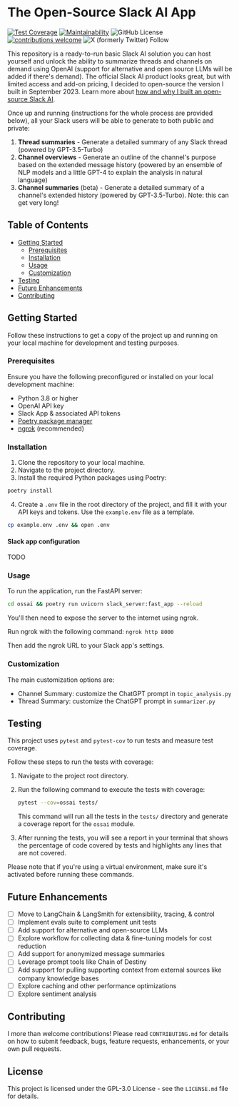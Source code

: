 # The Open-Source Slack AI App

[![Test Coverage](https://api.codeclimate.com/v1/badges/49225ada2033154b15bf/test_coverage)](https://codeclimate.com/github/meetbryce/open-source-slack-ai/test_coverage) [![Maintainability](https://api.codeclimate.com/v1/badges/49225ada2033154b15bf/maintainability)](https://codeclimate.com/github/meetbryce/open-source-slack-ai/maintainability) ![GitHub License](https://img.shields.io/github/license/meetbryce/open-source-slack-ai) [![contributions welcome](https://img.shields.io/badge/contributions-welcome-brightgreen.svg?style=flat)](https://github.com/dwyl/esta/issues) ![X (formerly Twitter) Follow](https://img.shields.io/twitter/follow/meetbryce)

[//]: # (todo: youtube badge linking to walkthrough video?)

This repository is a ready-to-run basic Slack AI solution you can host yourself and unlock the ability to summarize
threads and channels on demand using OpenAI (support for alternative and open source LLMs will be added if there's
demand). The official Slack AI product looks great, but with limited access and add-on pricing, I decided to open-source
the version I built in September 2023. Learn more
about [how and why I built an open-source Slack AI](https://bryceyork.com/free-open-source-slack-ai/).

Once up and running (instructions for the whole process are provided below), all your Slack users will be able to
generate to both public and private:

1. **Thread summaries** - Generate a detailed summary of any Slack thread (powered by GPT-3.5-Turbo)
2. **Channel overviews** - Generate an outline of the channel's purpose based on the extended message history (powered
   by an ensemble of NLP models and a little GPT-4 to explain the analysis in natural language)
3. **Channel summaries** (beta) - Generate a detailed summary of a channel's extended history (powered by
   GPT-3.5-Turbo). Note: this can get very long!

[//]: # (todo: demo video/gif of the 2 main features)

<!-- omit in toc -->

## Table of Contents

- [Getting Started](#getting-started)
    - [Prerequisites](#prerequisites)
    - [Installation](#installation)
    - [Usage](#usage)
    - [Customization](#customization)
- [Testing](#testing)
- [Future Enhancements](#future-enhancements)
- [Contributing](#contributing)

## Getting Started

Follow these instructions to get a copy of the project up and running on your local machine for development and testing
purposes.

### Prerequisites

Ensure you have the following preconfigured or installed on your local development machine:

- Python 3.8 or higher
- OpenAI API key
- Slack App & associated API tokens
- [Poetry package manager](https://python-poetry.org/docs/#installation)
- [ngrok](https://ngrok.com/) (recommended)

### Installation

1. Clone the repository to your local machine.
2. Navigate to the project directory.
3. Install the required Python packages using Poetry:

```bash
poetry install
```

4. Create a `.env` file in the root directory of the project, and fill it with your API keys and tokens. Use
   the `example.env` file as a template.

```bash
cp example.env .env && open .env
```

<!-- omit in toc -->

#### Slack app configuration

[//]: # (todo: outline slack app settings)
TODO

### Usage

To run the application, run the FastAPI server:

```bash
cd ossai && poetry run uvicorn slack_server:fast_app --reload
```

[//]: # (todo: improve the ngrok instructions)

You'll then need to expose the server to the internet using ngrok.

Run ngrok with the following command: `ngrok http 8000`

Then add the ngrok URL to your Slack app's settings.

[//]: # (todo: running ngrok and configuration of the Slack App)

### Customization

The main customization options are:
* Channel Summary: customize the ChatGPT prompt in `topic_analysis.py`
* Thread Summary: customize the ChatGPT prompt in `summarizer.py`

## Testing

This project uses `pytest` and `pytest-cov` to run tests and measure test coverage.

Follow these steps to run the tests with coverage:

1. Navigate to the project root directory.
2. Run the following command to execute the tests with coverage:

    ```bash
    pytest --cov=ossai tests/
    ```

   This command will run all the tests in the `tests/` directory and generate a coverage report for the `ossai`
   module.

3. After running the tests, you will see a report in your terminal that shows the percentage of code covered by tests
   and highlights any lines that are not covered.

Please note that if you're using a virtual environment, make sure it's activated before running these commands.

## Future Enhancements

- [ ] Move to LangChain & LangSmith for extensibility, tracing, & control
- [ ] Implement evals suite to complement unit tests
- [ ] Add support for alternative and open-source LLMs
- [ ] Explore workflow for collecting data & fine-tuning models for cost reduction
- [ ] Add support for anonymized message summaries
- [ ] Leverage prompt tools like Chain of Destiny
- [ ] Add support for pulling supporting context from external sources like company knowledge bases
- [ ] Explore caching and other performance optimizations
- [ ] Explore sentiment analysis

## Contributing

I more than welcome contributions! Please read `CONTRIBUTING.md` for details on how to submit feedback, bugs, feature
requests,
enhancements, or your own pull requests.

## License

This project is licensed under the GPL-3.0 License - see the `LICENSE.md` file for details.

